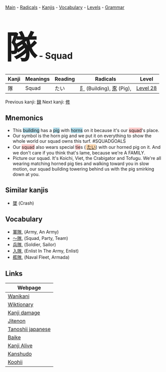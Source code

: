 <style> bigfont {font-size: 100px}</style>
[Main](../index.md) -
[Radicals](../radicals.md) -
[Kanjis](../kanjis.md) -
[Vocabulary](../vocabulary.md) -
[Levels](../levels.md) -
[Grammar](../grammar.md)
# <bigfont> 隊</bigfont> - Squad 

| Kanji | Meanings | Reading | Radicals | Level |
| --- | --- | --- | --- | --- |
| 隊 | Squad | たい | [阝](../radicals/阝.md) (Building), [豕](../radicals/豕.md) (Pig),  | [Level 28](../levels/wk_level28.md) |

Previous kanji: [録](録.md) Next kanji: [修](修.md) 

## Mnemonics
 * This <span style="background-color:#ADD8E6"> building</span> has a <span style="background-color:#ADD8E6"> pig</span> with <span style="background-color:#ADD8E6"> horns</span> on it because it's our <span style="background-color:#ffcccb"> squad</span>'s place.
* Our symbol is the horn pig and we put it on everything to show the whole world our squad owns this turf. #SQUADGOALS
* Our <span style="background-color:#ffcccb"> squad</span> also wears special <span style="background-color:#ffcccb"> tie</span>s (<span style="background-color:#fed8b1"> [たい](https://jisho.org/search/たい)</span>) with our horned pig on it. And we don't care if you think that's lame, because we're A FAMILY.
* Picture our squad. It's Koichi, Viet, the Crabigator and Tofugu. We're all wearing matching horned pig ties and walking toward you in slow motion, our squad building towering behind us with the pig smirking down at you.


## Similar kanjis
 * [墜](墜.md) (Crash)


## Vocabulary
 * [軍隊](../vocabulary/隊.md), (Army, An Army)
* [〜隊](../vocabulary/隊.md), (Squad, Party, Team)
* [兵隊](../vocabulary/隊.md), (Soldier, Sailor)
* [入隊](../vocabulary/隊.md), (Enlist In The Army, Enlist)
* [艦隊](../vocabulary/隊.md), (Naval Fleet, Armada)



## Links 

| Webpage |
| --- |
| [Wanikani          ](https://www.wanikani.com/kanji/隊) |
| [Wiktionary        ](https://en.wiktionary.org/wiki/隊) |
| [Kanji damage      ](http://www.kanjidamage.com/kanji/search?utf8=✓&q=隊) |
| [Jitenon           ](https://jitenon.com/kanji/隊) |
| [Tanoshii japanese ](https://www.tanoshiijapanese.com/dictionary/kanji.cfm?k=隊) |
| [Baike             ](https://baike.baidu.com/item/隊) |
| [Kanji Alive       ](https://app.kanjialive.com/隊) |
| [Kanshudo          ](https://www.kanshudo.com/searchmn?q=隊) |
| [Koohii            ](https://kanji.koohii.com/study/kanji/隊) |
